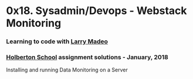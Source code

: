 # 0x18. Sysadmin/Devops - Webstack Monitoring

### Learning to code with [Larry Madeo](https://twitter.com/larmalade)

### [Holberton School](https://www.holbertonschool.com) assignment solutions - January, 2018

Installing and running Data Monitoring on a Server
